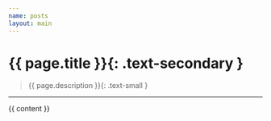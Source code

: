 ```yaml
---
name: posts
layout: main
---
```


# {{ page.title }}{: .text-secondary }

> {{ page.description }}{: .text-small }

---

{{ content }}
